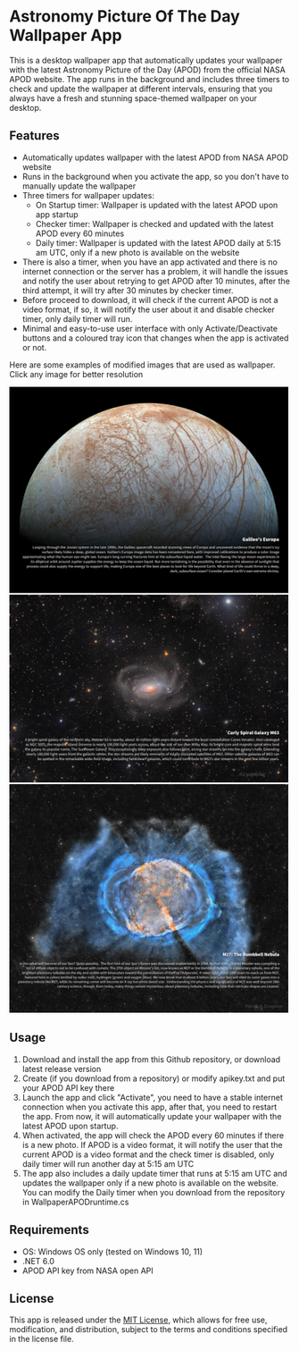# Astronomy Picture Of The Day Wallpaper App
This is a desktop wallpaper app that automatically updates your wallpaper with the latest Astronomy Picture of the Day (APOD) from the official NASA APOD website. The app runs in the background and includes three timers to check and update the wallpaper at different intervals, ensuring that you always have a fresh and stunning space-themed wallpaper on your desktop.

## Features
-   Automatically updates wallpaper with the latest APOD from NASA APOD website
-   Runs in the background when you activate the app, so you don't have to manually update the wallpaper
-   Three timers for wallpaper updates:
    -   On Startup timer: Wallpaper is updated with the latest APOD upon app startup
    -   Checker timer: Wallpaper is checked and updated with the latest APOD every 60 minutes
    -   Daily timer: Wallpaper is updated with the latest APOD daily at 5:15 am UTC, only if a new photo is available on the website
- There is also a timer, when you have an app activated and there is no internet connection or the server has a problem, it will handle the issues and notify the user about retrying to get APOD after 10 minutes, after the third attempt, it will try after 30 minutes by checker timer.
- Before proceed to download, it will check if the current APOD is not a video format, if so, it will notify the user about it and disable checker timer, only daily timer will run.
- Minimal and easy-to-use user interface with only Activate/Deactivate buttons and a coloured tray icon that changes when the app is activated or not.

Here are some examples of modified images that are used as wallpaper. Click any image for better resolution
<p float="left">
    <img src="AstronomyPictureOfTheDayWallpaperApp/examples/APODexample1.jpg" width=500/>
    <img src="AstronomyPictureOfTheDayWallpaperApp/examples/APODexample2.jpg" width=500/>
    <img src="AstronomyPictureOfTheDayWallpaperApp/examples/APODmodified3.jpg" width=500/>
</p>

## Usage
1.  Download and install the app from this Github repository, or download latest release version
2.  Create (if you download from a repository) or modify apikey.txt and put your APOD API key there
3.  Launch the app and click "Activate", you need to have a stable internet connection when you activate this app, after that, you need to restart the app. From now, it will automatically update your wallpaper with the latest APOD upon startup.
4.  When activated, the app will check the APOD every 60 minutes if there is a new photo. If APOD is a video format, it will notify the user that the current APOD is a video format and the check timer is disabled, only daily timer will run another day at 5:15 am UTC
5.  The app also includes a daily update timer that runs at 5:15 am UTC and updates the wallpaper only if a new photo is available on the website. You can modify the Daily timer when you download from the repository in WallpaperAPODruntime.cs
## Requirements
-   OS: Windows OS only (tested on Windows 10, 11)
-   .NET 6.0
-   APOD API key from NASA open API
## License
This app is released under the [MIT License](https://github.com/FrosterDune/AstronomyPictureOfTheDayWallpaperApp/blob/master/LICENSE.txt), which allows for free use, modification, and distribution, subject to the terms and conditions specified in the license file.
